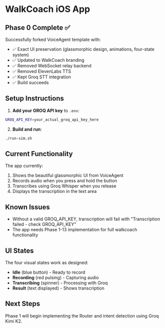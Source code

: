 # WalkCoach iOS App

## Phase 0 Complete ✅

Successfully forked VoiceAgent template with:
- ✅ Exact UI preservation (glassmorphic design, animations, four-state system)
- ✅ Updated to WalkCoach branding
- ✅ Removed WebSocket relay backend
- ✅ Removed ElevenLabs TTS
- ✅ Kept Groq STT integration
- ✅ Build succeeds

## Setup Instructions

1. **Add your GROQ API key** to `.env`:
```bash
GROQ_API_KEY=your_actual_groq_api_key_here
```

2. **Build and run**:
```bash
./run-sim.sh
```

## Current Functionality

The app currently:
1. Shows the beautiful glassmorphic UI from VoiceAgent
2. Records audio when you press and hold the button
3. Transcribes using Groq Whisper when you release
4. Displays the transcription in the text area

## Known Issues

- Without a valid GROQ_API_KEY, transcription will fail with "Transcription failed - check GROQ_API_KEY"
- The app needs Phase 1-13 implementation for full walkcoach functionality

## UI States

The four visual states work as designed:
- **Idle** (blue button) - Ready to record
- **Recording** (red pulsing) - Capturing audio
- **Transcribing** (spinner) - Processing with Groq
- **Result** (text displayed) - Shows transcription

## Next Steps

Phase 1 will begin implementing the Router and intent detection using Groq Kimi K2.